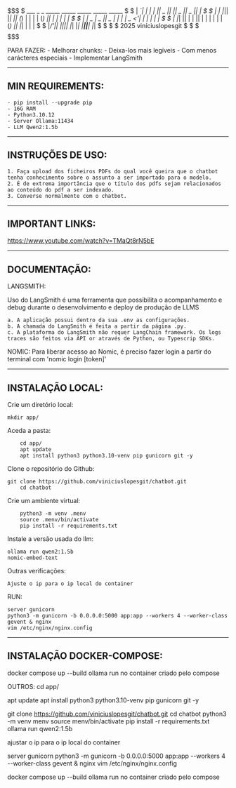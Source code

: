 

 $$$$$$$$$$$$$$$$$$$$$$$$$$$$$$$$$$$$$$$$$$$$$$$$$$$$$$$
 $   ___    _   _  _____  _____  _____  _____  _____   $
 $  |  _`| | | | ||  _  ||_   _||  _  ||  _  ||_   _|  $
 $  | | |_|| |_| || (_) |  | |  | (_) || | | |  | |    $
 $  | |  _ |  _  ||  _  |  | |  |  _ <'| | | |  | |    $
 $  | |_| || | | || | | |  | |  | (_) || |_| |  | |    $
 $  |____/'|_| |_||_| |_|  |_|  |_____||_____|  |_|    $
 $                                                     $
 $                             2025 viníciuslopesgit   $
 $                                                     $
 $$$$$$$$$$$$$$$$$$$$$$$$$$$$$$$$$$$$$$$$$$$$$$$$$$$$$$$

PARA FAZER:
	- Melhorar chunks:
		- Deixa-los mais legíveis
		- Com menos carácteres especiais
	- Implementar LangSmith

------------------------------------------------------------------------
 MIN REQUIREMENTS:
------------------------------------------------------------------------
	- pip install --upgrade pip
	- 16G RAM
	- Python3.10.12
	- Server Ollama:11434
	- LLM Qwen2:1.5b


------------------------------------------------------------------------
 INSTRUÇÕES DE USO:
------------------------------------------------------------------------
	1. Faça upload dos ficheiros PDFs do qual você queira que o chatbot tenha conhecimento sobre o assunto a ser importado para o modelo.
	2. É de extrema importância que o título dos pdfs sejam relacionados ao conteúdo do pdf a ser indexado.
	3. Converse normalmente com o chatbot.


-------------------------------------------------------------------------
 IMPORTANT LINKS:
-------------------------------------------------------------------------
 https://www.youtube.com/watch?v=TMaQt8rN5bE


-------------------------------------------------------------------------
 DOCUMENTAÇÃO:
-------------------------------------------------------------------------
 LANGSMITH:

 Uso do LangSmith é uma ferramenta que possibilita o acompanhamento e debug durante o desenvolvimento e deploy de produção de LLMS

	a. A aplicação possui dentro da sua .env as configurações.
	b. A chamada do LangSmith é feita a partir da página .py.
	c. A plataforma do LangSmith não requer LangChain framework. Os logs traces são feitos via API or através de Python, ou	Typescrip SDKs.

 NOMIC:
 Para liberar acesso ao Nomic, é preciso fazer login a partir do terminal com 'nomic login [token]'

--------------------------------------------------------------------------
 INSTALAÇÃO LOCAL:
-------------------------------------------------------------------------- 
 Crie um diretório local:

 	mkdir app/

 Aceda a pasta:
  
    	cd app/
    	apt update
    	apt install python3 python3.10-venv pip gunicorn git -y

 Clone o repositório do Github:

	git clone https://github.com/viniciuslopesgit/chatbot.git
    	cd chatbot
  
 Crie um ambiente virtual:

    	python3 -m venv .menv
    	source .menv/bin/activate
    	pip install -r requirements.txt
  
 Instale a versão usada do llm:

	ollama run qwen2:1.5b
	nomic-embed-text

  Outras verificações:

    Ajuste o ip para o ip local do container

 RUN:

  	server gunicorn
	python3 -m gunicorn -b 0.0.0.0:5000 app:app --workers 4 --worker-class gevent & nginx
  	vim /etc/nginx/nginx.config


----------------------------------------------------------------------------
 INSTALAÇÃO DOCKER-COMPOSE:
---------------------------------------------------------------------------- 
 docker compose up --build
 ollama run no container criado pelo compose




OUTROS:
cd app/

apt update
apt install python3 python3.10-venv pip gunicorn git -y

git clone https://github.com/viniciuslopesgit/chatbot.git
cd chatbot
python3 -m venv menv
source menv/bin/activate
pip install -r requirements.txt
ollama run qwen2:1.5b

ajustar o ip para o ip local do container

server gunicorn
python3 -m gunicorn -b 0.0.0.0:5000 app:app --workers 4 --worker-class gevent &
nginx
vim /etc/nginx/nginx.config











docker compose up --build
ollama run no container criado pelo compose


